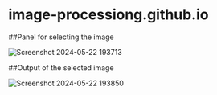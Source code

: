 # image-processiong.github.io

##Panel for selecting the image 

![Screenshot 2024-05-22 193713](https://github.com/harshald007/image-processiong.github.io/assets/121076753/fff7736d-a072-419b-ae82-82a25e959ebd)


##Output of the selected image


![Screenshot 2024-05-22 193850](https://github.com/harshald007/image-processiong.github.io/assets/121076753/9209dd26-41b7-4b0f-9e4b-d75835c8640c)
